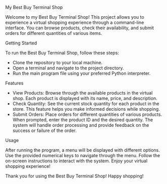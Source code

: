 My Best Buy Terminal Shop

Welcome to my Best Buy Terminal Shop! This project allows you to experience a virtual shopping experience through a command-line interface. You can browse products, check their availability, and submit orders for different quantities of various items.

Getting Started

To run the Best Buy Terminal Shop, follow these steps:

- Clone the repository to your local machine.
- Open a terminal and navigate to the project directory.
- Run the main program file using your preferred Python interpreter.
  
Features

- View Products: Browse through the available products in the virtual shop. Each product is displayed with its name, price, and description.
- Check Quantity: See the current stock quantity for each product in the store. This feature helps you make informed decisions while shopping.
- Submit Orders: Place orders for different quantities of various products. When prompted, enter the product ID and the desired quantity. The system will    handle order processing and provide feedback on the success or failure of the order.


Usage

After running the program, a menu will be displayed with different options.
Use the provided numerical keys to navigate through the menu.
Follow the on-screen instructions to interact with the system.
Enjoy your virtual shopping experience!



Thank you for using the Best Buy Terminal Shop! Happy shopping!

